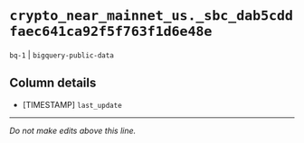 # `crypto_near_mainnet_us._sbc_dab5cddfaec641ca92f5f763f1d6e48e`
`bq-1` | `bigquery-public-data`

## Column details
* [TIMESTAMP] `last_update`

-------------------------------------------------------------------------------
*Do not make edits above this line.*
